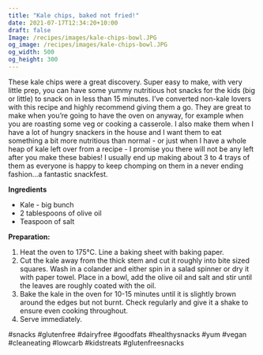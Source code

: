 ```yaml
---
title: "Kale chips, baked not fried!"
date: 2021-07-17T12:34:20+10:00
draft: false
Image: /recipes/images/kale-chips-bowl.JPG
og_image: /recipes/images/kale-chips-bowl.JPG
og_width: 500
og_height: 300
---
```


These kale chips were a great discovery. Super easy to make, with very little prep, you can have some yummy nutritious hot snacks for the kids (big or little) to snack on in less than 15 minutes. I’ve converted non-kale lovers with this recipe and highly recommend giving them a go. They are great to make when you’re going to have the oven on anyway, for example when you are roasting some veg or cooking a casserole. I also make them when I have a lot of hungry snackers in the house and I want them to eat something a bit more nutritious than normal - or just when I have a whole heap of kale left over from a recipe - I promise you there will not be any left after you make these babies! I usually end up making about 3 to 4 trays of them as everyone is happy to keep chomping on them in a never ending fashion...a fantastic snackfest.




__Ingredients__
 

* Kale - big bunch
* 2 tablespoons of olive oil
* Teaspoon of salt

 
__Preparation:__

 
1. Heat the oven to 175&deg;C. Line a baking sheet with baking paper.
2. Cut the kale away from the thick stem and cut it roughly into bite sized squares. Wash in a colander and either spin in a salad spinner or dry it with paper towel. Place in a bowl, add the olive oil and salt and stir until the leaves are roughly coated with the oil.
3. Bake the kale in the oven for 10-15 minutes until it is slightly brown around the edges but not burnt. Check regularly and give it a shake to ensure even cooking throughout.
4. Serve immediately.


#snacks #glutenfree #dairyfree #goodfats #healthysnacks #yum #vegan #cleaneating #lowcarb #kidstreats #glutenfreesnacks 

 

 



